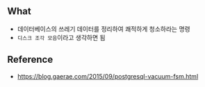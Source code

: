 
## What
- 데이터베이스의 쓰레기 데이터를 정리하여 쾌적하게 청소하라는 명령
- `디스크 조각 모음`이라고 생각하면 됨


## Reference
- https://blog.gaerae.com/2015/09/postgresql-vacuum-fsm.html
